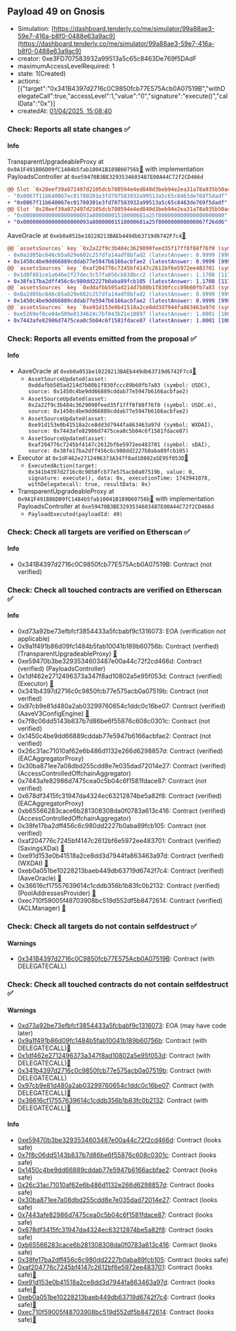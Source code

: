 ## Payload 49 on Gnosis

- Simulation: [https://dashboard.tenderly.co/me/simulator/99a88ae3-59e7-416a-b8f0-0488e63a9ac9](https://dashboard.tenderly.co/me/simulator/99a88ae3-59e7-416a-b8f0-0488e63a9ac9)
- creator: 0xe3FD707583932a99513a5c65c8463De769f5DAdF
- maximumAccessLevelRequired: 1
- state: 1(Created)
- actions: [{"target":"0x341B4397d2716c0C9850fcb77E575Acb0A07519B","withDelegateCall":true,"accessLevel":1,"value":"0","signature":"execute()","callData":"0x"}]
- createdAt: [01/04/2025, 15:08:40](https://gnosisscan.io/tx/0xa0f0720ea2beb3ebfc1cee55195cdcff7283f3696f9698b48b469565898e9327)

### Check: Reports all state changes :white_check_mark:

#### Info


TransparentUpgradeableProxy at `0x9A1F491B86D09fC1484b5fab10041B189B60756b`[:ghost:](https://github.com/bgd-labs/aave-address-book "GovernanceV3Gnosis.PAYLOADS_CONTROLLER") with implementation PayloadsController at `0xe59470B3BE3293534603487E00A44C72f2CD466d`
```diff
@@ Slot `0x28eef39a072497d2105dcb780594e4ed840d3beb94e2ea31a78a935b50a4ae2e` @@
- "0x0067f11b640067ec01780201e3fd707583932a99513a5c65c8463de769f5dadf"
+ "0x0067f11b640067ec01780301e3fd707583932a99513a5c65c8463de769f5dadf"
@@ Slot `0x28eef39a072497d2105dcb780594e4ed840d3beb94e2ea31a78a935b50a4ae2f` @@
- "0x000000000000000000093a80000001518000681a25f800000000000000000000"
+ "0x000000000000000000093a80000001518000681a25f800000000000067f26dd6"
```

AaveOracle at `0xeb0a051be10228213BAEb449db63719d6742F7c4`[:ghost:](https://github.com/bgd-labs/aave-address-book "AaveV3Gnosis.ORACLE")
```diff
@@ `assetsSources` key `0x2a22f9c3b484c3629090feed35f17ff8f88f76f0 (symbol: USDC.e)` @@
- 0x0a2d05bc646c65a029e602c257dfa14adf8bfad2 (latestAnswer: 0.9999 [99996713, 8 decimals], description: Capped USDC/USD)
+ 0x1450c4be9dd66889cddab77e5947b6166acbfae2 (latestAnswer: 0.9999 [99996713, 8 decimals], description: Capped USDC/USD)
@@ `assetsSources` key `0xaf204776c7245bf4147c2612bf6e5972ee483701 (symbol: sDAI)` @@
- 0x1d0f881ce1a646e2f27dec3c57fa056cb838bcc2 (latestAnswer: 1.1708 [117080109, 8 decimals], description: sDAI/DAI/USD)
+ 0x38fe17ba2dff456c6c980dd2227b0aba89fcb105 (latestAnswer: 1.1708 [117080109, 8 decimals], description: Capped sDAI / DAI / USD)
@@ `assetsSources` key `0xddafbb505ad214d7b80b1f830fccc89b60fb7a83 (symbol: USDC)` @@
- 0x0a2d05bc646c65a029e602c257dfa14adf8bfad2 (latestAnswer: 0.9999 [99996713, 8 decimals], description: Capped USDC/USD)
+ 0x1450c4be9dd66889cddab77e5947b6166acbfae2 (latestAnswer: 0.9999 [99996713, 8 decimals], description: Capped USDC/USD)
@@ `assetsSources` key `0xe91d153e0b41518a2ce8dd3d7944fa863463a97d (symbol: WXDAI)` @@
- 0xe5269ef0ce04e509e8134624c7bf043b21e10897 (latestAnswer: 1.0001 [100013954, 8 decimals], description: Capped wXDAI/USD)
+ 0x7443afe82986d7475cea0c5b04c6f1581fdace87 (latestAnswer: 1.0001 [100013954, 8 decimals], description: Capped wXDAI/USD)
```


### Check: Reports all events emitted from the proposal :white_check_mark:

#### Info

- AaveOracle at `0xeb0a051be10228213BAEb449db63719d6742F7c4`[:ghost:](https://github.com/bgd-labs/aave-address-book "AaveV3Gnosis.ORACLE")
  - `AssetSourceUpdated(asset: 0xddafbb505ad214d7b80b1f830fccc89b60fb7a83 (symbol: USDC), source: 0x1450c4be9dd66889cddab77e5947b6166acbfae2)`
  - `AssetSourceUpdated(asset: 0x2a22f9c3b484c3629090feed35f17ff8f88f76f0 (symbol: USDC.e), source: 0x1450c4be9dd66889cddab77e5947b6166acbfae2)`
  - `AssetSourceUpdated(asset: 0xe91d153e0b41518a2ce8dd3d7944fa863463a97d (symbol: WXDAI), source: 0x7443afe82986d7475cea0c5b04c6f1581fdace87)`
  - `AssetSourceUpdated(asset: 0xaf204776c7245bf4147c2612bf6e5972ee483701 (symbol: sDAI), source: 0x38fe17ba2dff456c6c980dd2227b0aba89fcb105)`
- Executor at `0x1dF462e2712496373A347f8ad10802a5E95f053D`[:ghost:](https://github.com/bgd-labs/aave-address-book "AaveV3Gnosis.ACL_ADMIN, GovernanceV3Gnosis.EXECUTOR_LVL_1")
  - `ExecutedAction(target: 0x341b4397d2716c0c9850fcb77e575acb0a07519b, value: 0, signature: execute(), data: 0x, executionTime: 1743941078, withDelegatecall: true, resultData: 0x)`
- TransparentUpgradeableProxy at `0x9A1F491B86D09fC1484b5fab10041B189B60756b`[:ghost:](https://github.com/bgd-labs/aave-address-book "GovernanceV3Gnosis.PAYLOADS_CONTROLLER") with implementation PayloadsController at `0xe59470B3BE3293534603487E00A44C72f2CD466d`
  - `PayloadExecuted(payloadId: 49)`

### Check: Check all targets are verified on Etherscan :white_check_mark:

#### Info

- 0x341B4397d2716c0C9850fcb77E575Acb0A07519B: Contract (not verified) 

### Check: Check all touched contracts are verified on Etherscan :white_check_mark:

#### Info

- 0xd73a92be73efbfcf3854433a5fcbabf9c1316073: EOA (verification not applicable)
- 0x9a1f491b86d09fc1484b5fab10041b189b60756b: Contract (verified) (TransparentUpgradeableProxy) [:ghost:](https://github.com/bgd-labs/aave-address-book "GovernanceV3Gnosis.PAYLOADS_CONTROLLER")
- 0xe59470b3be3293534603487e00a44c72f2cd466d: Contract (verified) (PayloadsController) 
- 0x1df462e2712496373a347f8ad10802a5e95f053d: Contract (verified) (Executor) [:ghost:](https://github.com/bgd-labs/aave-address-book "AaveV3Gnosis.ACL_ADMIN, GovernanceV3Gnosis.EXECUTOR_LVL_1")
- 0x341b4397d2716c0c9850fcb77e575acb0a07519b: Contract (not verified) 
- 0x97cb9e81d480a2ab03299760654c1ddc0c16be07: Contract (verified) (AaveV3ConfigEngine) [:ghost:](https://github.com/bgd-labs/aave-address-book "AaveV3Gnosis.CONFIG_ENGINE")
- 0x7f8c06dd5143b837b7d86be6f55876c608c0301c: Contract (not verified) 
- 0x1450c4be9dd66889cddab77e5947b6166acbfae2: Contract (not verified) 
- 0x26c31ac71010af62e6b486d1132e266d6298857d: Contract (verified) (EACAggregatorProxy) 
- 0x30ba871ee7a08dbd255cdd8e7e035dad72014e27: Contract (verified) (AccessControlledOffchainAggregator) 
- 0x7443afe82986d7475cea0c5b04c6f1581fdace87: Contract (not verified) 
- 0x678df3415fc31947da4324ec63212874be5a82f8: Contract (verified) (EACAggregatorProxy) 
- 0xb65566283cace6b281308308da0f0783a613c416: Contract (verified) (AccessControlledOffchainAggregator) 
- 0x38fe17ba2dff456c6c980dd2227b0aba89fcb105: Contract (not verified) 
- 0xaf204776c7245bf4147c2612bf6e5972ee483701: Contract (verified) (SavingsXDai) [:ghost:](https://github.com/bgd-labs/aave-address-book "AaveV3Gnosis.ASSETS.sDAI.UNDERLYING")
- 0xe91d153e0b41518a2ce8dd3d7944fa863463a97d: Contract (verified) (WXDAI) [:ghost:](https://github.com/bgd-labs/aave-address-book "AaveV3Gnosis.ASSETS.WXDAI.UNDERLYING")
- 0xeb0a051be10228213baeb449db63719d6742f7c4: Contract (verified) (AaveOracle) [:ghost:](https://github.com/bgd-labs/aave-address-book "AaveV3Gnosis.ORACLE")
- 0x36616cf17557639614c1cddb356b1b83fc0b2132: Contract (verified) (PoolAddressesProvider) [:ghost:](https://github.com/bgd-labs/aave-address-book "AaveV3Gnosis.POOL_ADDRESSES_PROVIDER")
- 0xec710f59005f48703908bc519d552df5b8472614: Contract (verified) (ACLManager) [:ghost:](https://github.com/bgd-labs/aave-address-book "AaveV3Gnosis.ACL_MANAGER")

### Check: Check all targets do not contain selfdestruct :white_check_mark:

#### Warnings

- [0x341B4397d2716c0C9850fcb77E575Acb0A07519B](https://gnosisscan.io/address/0x341B4397d2716c0C9850fcb77E575Acb0A07519B): Contract (with DELEGATECALL)

### Check: Check all touched contracts do not contain selfdestruct :white_check_mark:

#### Warnings

- [0xd73a92be73efbfcf3854433a5fcbabf9c1316073](https://gnosisscan.io/address/0xd73a92be73efbfcf3854433a5fcbabf9c1316073): EOA (may have code later)
- [0x9a1f491b86d09fc1484b5fab10041b189b60756b](https://gnosisscan.io/address/0x9a1f491b86d09fc1484b5fab10041b189b60756b): Contract (with DELEGATECALL)[:ghost:](https://github.com/bgd-labs/aave-address-book "GovernanceV3Gnosis.PAYLOADS_CONTROLLER")
- [0x1df462e2712496373a347f8ad10802a5e95f053d](https://gnosisscan.io/address/0x1df462e2712496373a347f8ad10802a5e95f053d): Contract (with DELEGATECALL)[:ghost:](https://github.com/bgd-labs/aave-address-book "AaveV3Gnosis.ACL_ADMIN, GovernanceV3Gnosis.EXECUTOR_LVL_1")
- [0x341b4397d2716c0c9850fcb77e575acb0a07519b](https://gnosisscan.io/address/0x341b4397d2716c0c9850fcb77e575acb0a07519b): Contract (with DELEGATECALL)
- [0x97cb9e81d480a2ab03299760654c1ddc0c16be07](https://gnosisscan.io/address/0x97cb9e81d480a2ab03299760654c1ddc0c16be07): Contract (with DELEGATECALL)[:ghost:](https://github.com/bgd-labs/aave-address-book "AaveV3Gnosis.CONFIG_ENGINE")
- [0x36616cf17557639614c1cddb356b1b83fc0b2132](https://gnosisscan.io/address/0x36616cf17557639614c1cddb356b1b83fc0b2132): Contract (with DELEGATECALL)[:ghost:](https://github.com/bgd-labs/aave-address-book "AaveV3Gnosis.POOL_ADDRESSES_PROVIDER")

#### Info

- [0xe59470b3be3293534603487e00a44c72f2cd466d](https://gnosisscan.io/address/0xe59470b3be3293534603487e00a44c72f2cd466d): Contract (looks safe)
- [0x7f8c06dd5143b837b7d86be6f55876c608c0301c](https://gnosisscan.io/address/0x7f8c06dd5143b837b7d86be6f55876c608c0301c): Contract (looks safe)
- [0x1450c4be9dd66889cddab77e5947b6166acbfae2](https://gnosisscan.io/address/0x1450c4be9dd66889cddab77e5947b6166acbfae2): Contract (looks safe)
- [0x26c31ac71010af62e6b486d1132e266d6298857d](https://gnosisscan.io/address/0x26c31ac71010af62e6b486d1132e266d6298857d): Contract (looks safe)
- [0x30ba871ee7a08dbd255cdd8e7e035dad72014e27](https://gnosisscan.io/address/0x30ba871ee7a08dbd255cdd8e7e035dad72014e27): Contract (looks safe)
- [0x7443afe82986d7475cea0c5b04c6f1581fdace87](https://gnosisscan.io/address/0x7443afe82986d7475cea0c5b04c6f1581fdace87): Contract (looks safe)
- [0x678df3415fc31947da4324ec63212874be5a82f8](https://gnosisscan.io/address/0x678df3415fc31947da4324ec63212874be5a82f8): Contract (looks safe)
- [0xb65566283cace6b281308308da0f0783a613c416](https://gnosisscan.io/address/0xb65566283cace6b281308308da0f0783a613c416): Contract (looks safe)
- [0x38fe17ba2dff456c6c980dd2227b0aba89fcb105](https://gnosisscan.io/address/0x38fe17ba2dff456c6c980dd2227b0aba89fcb105): Contract (looks safe)
- [0xaf204776c7245bf4147c2612bf6e5972ee483701](https://gnosisscan.io/address/0xaf204776c7245bf4147c2612bf6e5972ee483701): Contract (looks safe)[:ghost:](https://github.com/bgd-labs/aave-address-book "AaveV3Gnosis.ASSETS.sDAI.UNDERLYING")
- [0xe91d153e0b41518a2ce8dd3d7944fa863463a97d](https://gnosisscan.io/address/0xe91d153e0b41518a2ce8dd3d7944fa863463a97d): Contract (looks safe)[:ghost:](https://github.com/bgd-labs/aave-address-book "AaveV3Gnosis.ASSETS.WXDAI.UNDERLYING")
- [0xeb0a051be10228213baeb449db63719d6742f7c4](https://gnosisscan.io/address/0xeb0a051be10228213baeb449db63719d6742f7c4): Contract (looks safe)[:ghost:](https://github.com/bgd-labs/aave-address-book "AaveV3Gnosis.ORACLE")
- [0xec710f59005f48703908bc519d552df5b8472614](https://gnosisscan.io/address/0xec710f59005f48703908bc519d552df5b8472614): Contract (looks safe)[:ghost:](https://github.com/bgd-labs/aave-address-book "AaveV3Gnosis.ACL_MANAGER")

